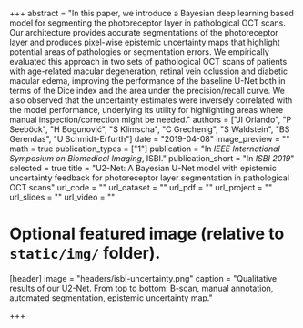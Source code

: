 +++
abstract = "In this paper, we introduce a Bayesian deep learning based model for segmenting the photoreceptor layer in pathological OCT scans. Our architecture provides accurate segmentations of the photoreceptor layer and produces pixel-wise epistemic uncertainty maps that highlight potential areas of pathologies or segmentation errors.
We empirically evaluated this approach in two sets of pathological OCT scans of patients with age-related macular degeneration, retinal vein oclussion and diabetic macular edema, improving the performance of the baseline U-Net both in terms of the Dice index and the area under the precision/recall curve. We also observed that the uncertainty estimates were inversely correlated with the model performance, underlying its utility for highlighting areas where manual inspection/correction might be needed."
authors = ["JI Orlando", "P Seeböck", "H Bogunović", "S Klimscha", "C Grechenig", "S Waldstein", "BS Gerendas", "U Schmidt-Erfurth"]
date = "2019-04-08"
image_preview = ""
math = true
publication_types = ["1"]
publication = "In *IEEE International Symposium on Biomedical Imaging*, ISBI."
publication_short = "In *ISBI 2019*"
selected = true
title = "U2-Net: A Bayesian U-Net model with epistemic uncertainty feedback for photoreceptor layer segmentation in pathological OCT scans"
url_code = ""
url_dataset = ""
url_pdf = ""
url_project = ""
url_slides = ""
url_video = ""

# Optional featured image (relative to `static/img/` folder).
[header]
image = "headers/isbi-uncertainty.png"
caption = "Qualitative results of our U2-Net. From top to bottom: B-scan, manual annotation, automated segmentation, epistemic uncertainty map."


+++

